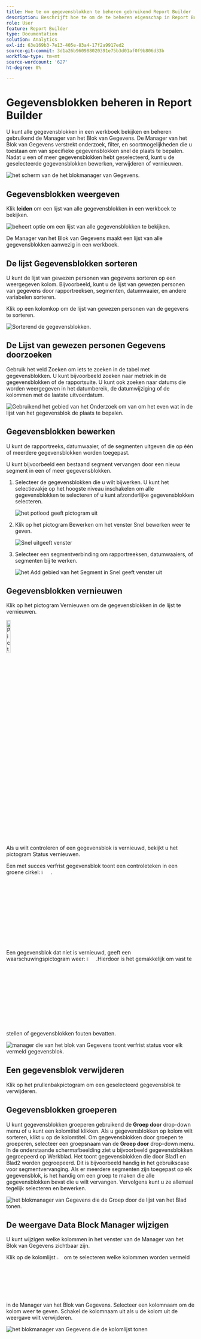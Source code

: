 ```yaml
---
title: Hoe te om gegevensblokken te beheren gebruikend Report Builder
description: Beschrijft hoe te om de te beheren eigenschap in Report Builder te gebruiken
role: User
feature: Report Builder
type: Documentation
solution: Analytics
exl-id: 63e169b3-7e13-405e-83a4-17f2a9917ed2
source-git-commit: 3d1a26b960988020391e75b3d01af0f9b806d33b
workflow-type: tm+mt
source-wordcount: '627'
ht-degree: 0%

---
```


# Gegevensblokken beheren in Report Builder

U kunt alle gegevensblokken in een werkboek bekijken en beheren gebruikend de Manager van het Blok van Gegevens. De Manager van het Blok van Gegevens verstrekt onderzoek, filter, en soortmogelijkheden die u toestaan om van specifieke gegevensblokken snel de plaats te bepalen. Nadat u een of meer gegevensblokken hebt geselecteerd, kunt u de geselecteerde gegevensblokken bewerken, verwijderen of vernieuwen.

![ het scherm van de het blokmanager van Gegevens.](./assets/image52.png)

## Gegevensblokken weergeven

Klik **leiden** om een lijst van alle gegevensblokken in een werkboek te bekijken.

![ beheert optie om een lijst van alle gegevensblokken te bekijken.](./assets/image53.png)

De Manager van het Blok van Gegevens maakt een lijst van alle gegevensblokken aanwezig in een werkboek. 

## De lijst Gegevensblokken sorteren

U kunt de lijst van gewezen personen van gegevens sorteren op een weergegeven kolom. Bijvoorbeeld, kunt u de lijst van gewezen personen van gegevens door rapportreeksen, segmenten, datumwaaier, en andere variabelen sorteren.

Klik op een kolomkop om de lijst van gewezen personen van de gegevens te sorteren.

![ Sorterend de gegevensblokken.](./assets/image54.png)

## De Lijst van gewezen personen Gegevens doorzoeken

Gebruik het veld Zoeken om iets te zoeken in de tabel met gegevensblokken. U kunt bijvoorbeeld zoeken naar metriek in de gegevensblokken of de rapportsuite. U kunt ook zoeken naar datums die worden weergegeven in het datumbereik, de datumwijziging of de kolommen met de laatste uitvoerdatum.

![ Gebruikend het gebied van het Onderzoek om van om het even wat in de lijst van het gegevensblok de plaats te bepalen.](./assets/image55.png)

## Gegevensblokken bewerken

U kunt de rapportreeks, datumwaaier, of de segmenten uitgeven die op één of meerdere gegevensblokken worden toegepast.

U kunt bijvoorbeeld een bestaand segment vervangen door een nieuw segment in een of meer gegevensblokken.

1. Selecteer de gegevensblokken die u wilt bijwerken. U kunt het selectievakje op het hoogste niveau inschakelen om alle gegevensblokken te selecteren of u kunt afzonderlijke gegevensblokken selecteren.

   ![ het potlood geeft pictogram uit ](./assets/image56.png)

1. Klik op het pictogram Bewerken om het venster Snel bewerken weer te geven.

   ![ Snel uitgeeft venster ](./assets/image58.png)

1. Selecteer een segmentverbinding om rapportreeksen, datumwaaiers, of segmenten bij te werken.

   ![ het Add gebied van het Segment in Snel geeft venster uit ](./assets/image59.png)

## Gegevensblokken vernieuwen

Klik op het pictogram Vernieuwen om de gegevensblokken in de lijst te vernieuwen.

<img src="./assets/refresh-icon.png" width="15%" alt="Pictogram Vernieuwen"/>

Als u wilt controleren of een gegevensblok is vernieuwd, bekijkt u het pictogram Status vernieuwen.

Een met succes verfrist gegevensblok toont een controleteken in een groene cirkel: <img src="./assets/refresh-success.png" width="5%" alt="Groene cirkel met vinkje"/>.

Een gegevensblok dat niet is vernieuwd, geeft een waarschuwingspictogram weer: <img src="./assets/refresh-failure.png" width="5%" alt="Rode driehoek met pictogram uitroepteken"/>.Hierdoor is het gemakkelijk om vast te stellen of gegevensblokken fouten bevatten.


![ manager die van het blok van Gegevens toont verfrist status voor elk vermeld gegevensblok.](./assets/image512.png)

## Een gegevensblok verwijderen

Klik op het prullenbakpictogram om een geselecteerd gegevensblok te verwijderen.

## Gegevensblokken groeperen

U kunt gegevensblokken groeperen gebruikend de **Groep door** drop-down menu of u kunt een kolomtitel klikken. Als u gegevensblokken op kolom wilt sorteren, klikt u op de kolomtitel. Om gegevensblokken door groepen te groeperen, selecteer een groepsnaam van de **Groep door** drop-down menu. In de onderstaande schermafbeelding ziet u bijvoorbeeld gegevensblokken gegroepeerd op Werkblad. Het toont gegevensblokken die door Blad1 en Blad2 worden gegroepeerd.  Dit is bijvoorbeeld handig in het gebruikscase voor segmentvervanging. Als er meerdere segmenten zijn toegepast op elk gegevensblok, is het handig om een groep te maken die alle gegevensblokken bevat die u wilt vervangen. Vervolgens kunt u ze allemaal tegelijk selecteren en bewerken.

![ het blokmanager van Gegevens die de Groep door de lijst van het Blad tonen.](./assets/group-data-blocks.png)

## De weergave Data Block Manager wijzigen

U kunt wijzigen welke kolommen in het venster van de Manager van het Blok van Gegevens zichtbaar zijn.


Klik op de kolomlijst <img src="./assets/image515.png" width="3%" alt="Pictogram voor kolomlijst"/> om te selecteren welke kolommen worden vermeld in de Manager van het Blok van Gegevens. Selecteer een kolomnaam om de kolom weer te geven. Schakel de kolomnaam uit als u de kolom uit de weergave wilt verwijderen.

![ het blokmanager van Gegevens die de kolomlijst ](./assets/image516.png) tonen

